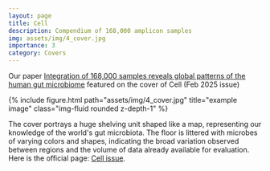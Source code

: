 ```yaml
---
layout: page
title: Cell
description: Compendium of 168,000 amplicon samples
img: assets/img/4_cover.jpg
importance: 3
category: Covers
---
```


Our paper [Integration of 168,000 samples reveals global patterns of the human gut microbiome](https://www.cell.com/cell/fulltext/S0092-8674(24)01430-2?_returnURL=https%3A%2F%2Flinkinghub.elsevier.com%2Fretrieve%2Fpii%2FS0092867424014302%3Fshowall%3Dtrue) featured on the cover of Cell (Feb 2025 issue)
<div class="row">
    <div class="col-sm mt-3 mt-md-0">
        {% include figure.html path="assets/img/4_cover.jpg" title="example image" class="img-fluid rounded z-depth-1" %}
    </div>
</div>
<div class="caption">
</div>

The cover portrays a huge shelving unit shaped like a map, representing our knowledge of the world's gut microbiota. The floor is littered with microbes of varying colors and shapes, indicating the broad variation observed between regions and the volume of data already available for evaluation. Here is the official page: [Cell issue](https://www.cell.com/cell/issue?pii=S0092-8674(24)X0005-7). 
